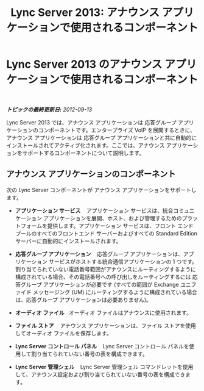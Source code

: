 ﻿---
title: 'Lync Server 2013: アナウンス アプリケーションで使用されるコンポーネント'
TOCTitle: アナウンス アプリケーションで使用されるコンポーネント
ms:assetid: 7b1a0281-cf31-459d-a734-5f10a129089c
ms:mtpsurl: https://technet.microsoft.com/ja-jp/library/Gg398608(v=OCS.15)
ms:contentKeyID: 48272608
ms.date: 05/19/2016
mtps_version: v=OCS.15
ms.translationtype: HT
---

# Lync Server 2013 のアナウンス アプリケーションで使用されるコンポーネント

 

_**トピックの最終更新日:** 2012-09-13_

Lync Server 2013 では、アナウンス アプリケーションは 応答グループ アプリケーションのコンポーネントです。エンタープライズ VoIP を展開するときに、アナウンス アプリケーションは 応答グループ アプリケーションと共に自動的にインストールされてアクティブ化されます。ここでは、アナウンス アプリケーションをサポートするコンポーネントについて説明します。

## アナウンス アプリケーションのコンポーネント

次の Lync Server コンポーネントが アナウンス アプリケーションをサポートします。

  - **アプリケーション サービス**    アプリケーション サービスは、統合コミュニケーション アプリケーションを展開、ホスト、および管理するためのプラットフォームを提供します。アプリケーション サービスは、フロント エンド プールのすべてのフロントエンド サーバーおよびすべての Standard Edition サーバーに自動的にインストールされます。

  - **応答グループ アプリケーション**    応答グループ アプリケーションは、アプリケーション サービスがホストする統合通信アプリケーションの 1 つです。割り当てられていない電話番号範囲がアナウンスにルーティングするように構成されている場合、その電話番号への呼び出しをルーティングするには 応答グループ アプリケーションが必要です (すべての範囲が Exchange ユニファイド メッセージング (UM) にルーティングするように構成されている場合は、応答グループ アプリケーションは必要ありません)。

  - **オーディオ ファイル**   オーディオ ファイルはアナウンスに使用されます。

  - **ファイル ストア**    アナウンス アプリケーションは、ファイル ストアを使用してオーディオ ファイルを保存します。

  - **Lync Server コントロール パネル**    Lync Server コントロール パネルを使用して割り当てられていない番号の表を構成できます。

  - **Lync Server 管理シェル**    Lync Server 管理シェル コマンドレットを使用して、アナウンス設定および割り当てられていない番号の表を構成できます。

